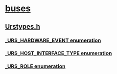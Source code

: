 # [buses](../_buses/index.md)
## [Urstypes.h](index.md)
### [_URS_HARDWARE_EVENT enumeration](../urstypes/ne-urstypes-_urs_hardware_event.md)
### [_URS_HOST_INTERFACE_TYPE enumeration](../urstypes/ne-urstypes-_urs_host_interface_type.md)
### [_URS_ROLE enumeration](../urstypes/ne-urstypes-_urs_role.md)
